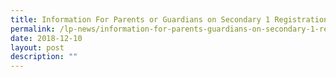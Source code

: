 ```yaml
---
title: Information For Parents or Guardians on Secondary 1 Registration Exercise 2019
permalink: /lp-news/information-for-parents-guardians-on-secondary-1-registration-exercise-2019/
date: 2018-12-10
layout: post
description: ""
---
```

